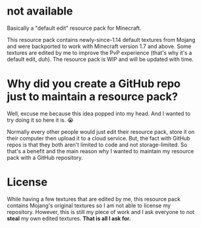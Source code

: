 # not available
Basically a "default edit" resource pack for Minecraft.

This resource pack contains newly-since-1.14 default textures from Mojang and were backported to work with Minecraft version 1.7 and above. Some textures are edited by me to improve the PvP experience (that's why it's a default edit, duh). The resource pack is WIP and will be updated with time.
# Why did you create a GitHub repo just to maintain a resource pack?
Well, excuse me because this idea popped into my head. And I wanted to try doing it so here it is. 😭

Normally every other people would just edit their resource pack, store it on their computer then upload it to a cloud service. But, the fact with GitHub repos is that they both aren't limited to code and not storage-limited. So that's a benefit and the main reason why I wanted to maintain my resource pack with a GitHub repository.
# License
While having a few textures that are edited by me, this resource pack contains Mojang's original textures so I am not able to license my repository. However, this is still my piece of work and I ask everyone to not **steal** my own edited textures. **That is all I ask for.**


